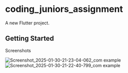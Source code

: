 # coding_juniors_assignment

A new Flutter project.

## Getting Started

Screenshots

![Screenshot_2025-01-30-21-23-04-062_com example](https://github.com/user-attachments/assets/3b9c42d2-ffcc-4da2-9d60-0ad1b570cd27)
![Screenshot_2025-01-30-21-22-40-799_com example](https://github.com/user-attachments/assets/55583073-8623-4e64-8c9a-6cc15616ac25)
